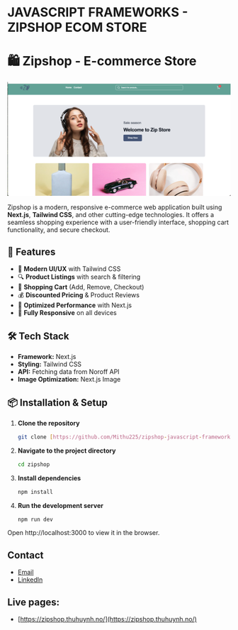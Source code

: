 
# JAVASCRIPT FRAMEWORKS - ZIPSHOP ECOM STORE
# 🛍️ Zipshop - E-commerce Store

<img width="1435" alt="Zip Ecom store " src="https://github.com/Mithu225/zipshop-javascript-frameworks/blob/main/public/asset/zipshop-website.png">

Zipshop is a modern, responsive e-commerce web application built using **Next.js**, **Tailwind CSS**, and other cutting-edge technologies. It offers a seamless shopping experience with a user-friendly interface, shopping cart functionality, and secure checkout.

## 🚀 Features

- 🏪 **Modern UI/UX** with Tailwind CSS  
- 🔍 **Product Listings** with search & filtering  
- 🛒 **Shopping Cart** (Add, Remove, Checkout)  
- 💰 **Discounted Pricing** & Product Reviews  
- 🔄 **Optimized Performance** with Next.js  
- 📱 **Fully Responsive** on all devices  

## 🛠️ Tech Stack

- **Framework:** Next.js  
- **Styling:** Tailwind CSS  
- **API:** Fetching data from Noroff API 
- **Image Optimization:** Next.js Image  

## 📦 Installation & Setup

1. **Clone the repository**  
   ```sh
   git clone [https://github.com/Mithu225/zipshop-javascript-frameworks]

2. **Navigate to the project directory**
    ```sh
   cd zipshop
   
4. **Install dependencies**

    ```sh
    npm install

5. **Run the development server**

    ```sh
    npm run dev
    
Open http://localhost:3000 to view it in the browser.

## Contact


- [Email](mailto:hi@thuhuynh.no)
- [LinkedIn](https://www.linkedin.com/in/mithu225/)

## Live pages:

- [https://zipshop.thuhuynh.no/](https://zipshop.thuhuynh.no/)





